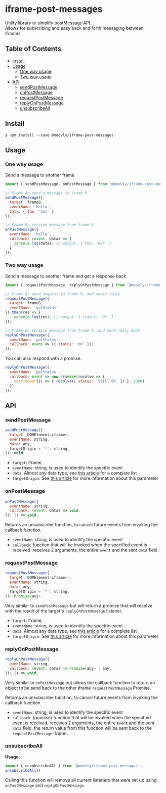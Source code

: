 # iframe-post-messages
Utility library to simplify postMessage API.\
Allows for subscribing and easy back and forth messaging between iframes.

## Table of Contents
- [Install](#install)
- [Usage](#usage)
  * [One way usage](#one-way-usage)
  * [Two way usage](#two-way-usage)
- [API](#api)
  * [sendPostMessage](#sendpostmessage)
  * [onPostMessage](#onpostmessage)
  * [requestPostMessage](#requestpostmessage)
  * [replyOnPostMessage](#replyonpostmessage)
  * [unsubscribeAll](#unsubscribeall)

## Install
```
$ npm install --save @moovly/iframe-post-messages
```

## Usage
### One way usage
Send a message to another frame.

```js
import { sendPostMessage, onPostMessage } from '@moovly/iframe-post-messages'

// Frame A: send a message to frame B
sendPostMessage({
  target: frameB,
  eventName: 'hello',
  data: { foo: 'bar' }
});

// Frame B: receive message from frame A
onPostMessage({
  eventName: 'hello',
  callback: (event, data) => {
    console.log(data); // output: { foo: 'bar' }
  }
});

```
### Two way usage
Send a message to another frame and get a response back

```js
import { requestPostMessage, replyOnPostMessage } from '@moovly/iframe-post-messages'

// Frame A: send request to frame B, and await reply
requestPostMessage({
  target: frameB,
  eventName: 'getStatus'
}).then(res => {
    console.log(res); // output: { status: 'OK' }
});

// Frame B: receive message from frame A, and send reply back
replyOnPostMessage({
  eventName: 'getStatus',
  callback: event => ({ status: 'OK' });
});
```

You can also respond with a promise:
```js
replyOnPostMessage({
  eventName: 'getStatus',
  callback: event => new Promise(resolve => {
    setTimeout(() => { resolve({ status: 'Still OK' }) }, 1000)
  }),
});
```

## API

### sendPostMessage
```js
sendPostMessage({
  target: DOMElement<iframe>,
  eventName: string,
  data: any,
  targetOrigin = '*': string,
}): void
```

- `target`: iframe,
- `eventName`: string, is used to identify the specific event
- `data`: Almost any data type, see [this article](https://developer.mozilla.org/en-US/docs/Web/API/Web_Workers_API/Structured_clone_algorithm) for a complete list
- `targetOrigin`: See [this article](https://developer.mozilla.org/en-US/docs/Web/API/Window/postMessage#Syntax) for more information about this parameter

### onPostMessage
```js
onPostMessage({
  eventName: string,
  callback: (event, data) => void,
}): () => void,
```

Returns an unsubscribe function, to cancel future events from invoking the callback function.

- `eventName`: string, is used to identify the specific event
- `callback`: function that will be invoked when the specified event is received. receives 2 arguments, the entire `event` and the sent `data` field.

### requestPostMessage
```js
requestPostMessage({
  target: DOMElement<iframe>,
  eventName: string,
  data: any,
  targetOrigin = '*': string,
}): Promise<any>
```
Very similar to `sendPostMessage` but will return a promise that will resolve with the result of the target's `replyOnPostMessage` listener.

- `target`: iframe,
- `eventName`: string, is used to identify the specific event
- `data`: Almost any data type, see [this article](https://developer.mozilla.org/en-US/docs/Web/API/Web_Workers_API/Structured_clone_algorithm) for a complete list
- `targetOrigin`: See [this article](https://developer.mozilla.org/en-US/docs/Web/API/Window/postMessage#Syntax) for more information about this parameter

### replyOnPostMessage
```js
replyOnPostMessage({
  eventName: string,
  callback: (event, data) => Promise<any> | any,
}): () => void,
```
Very similar to `onPostMessage` but allows the callback function to return an object to be send back to the other iframe `requestPostMessage` Promise.

Returns an unsubscribe function, to cancel future events from invoking the callback function.

- `eventName`: string, is used to identify the specific event
- `callback`: (promise) function that will be invoked when the specified event is received. receives 2 arguments, the entire `event` and the sent `data` field. the return value from this function will be sent back to the `requestPostMessage` iframe.

### unsubscribeAll
**Usage**:
```js
import { unsubscribeAll } from '@moovly/iframe-post-messages';
unsubscribeAll()
```
Calling this function will remove all current listeners that were set up using `onPostMessage` and  `replyOnPostMessage`.
